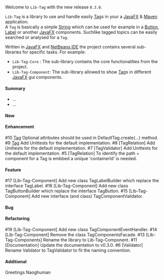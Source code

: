 Welcome to `Lib-Tag` with the new release `0.3.0`.

`Lib-Tag` is a library to use and handle easily [Tag]s in your a [JavaFX] & [Maven] 
application.  
A `Tag` is basically a simple [String] which can be used for example in a [Button], 
[Label] or another [JavaFX] components. Suchlike tagged topics can be easily searched 
or analysed for a `Tag`.

Written in [JavaFX] and [NetBeans IDE] the project contains several sub-libraries 
for specific tasks. For example:
* `Lib-Tag-Core`     : The sub-library contains the core functionalities from the project.
* `Lib-Tag-Component`: The sub-library allowed to show [Tag]s in different [JavaFX] gui components.



#### Summary
* ...
* ...



#### New



#### Enhancement
#10 [Tag] Optional attributes should be used in DefaultTag.create(...) method.
#9  [Tag] Add Unittests for the default implementation.
#8  [TagRelation] Add Unittests for the default implementation.
#7  [TagValidator] Add Unittests for the default implementation.
#5  [TagRelation] To identify the path + component for a Tag is embbed a unique 'containerId' is needed.



#### Feature
#17 [Lib-Tag-Component] Add new class TagLabelBuilder which replace the interface TagLabel.
#16 [Lib-Tag-Component] Add new class TagButtonBuilder which replace the interface TagButton.
#15 [Lib-Tag-Component] Add new interface (and class) TagComponentValidator.



#### Bug



#### Refactoring
#19 [Lib-Tag-Component] Add new class TagComponentEventHandler.
#14 [Lib-Tag-Component] Remove the class TagComponentsFacade.
#13 [Lib-Tag-Components] Rename the library to Lib-Tag-Component.
#11 [Documentation] Update the documentation to v0.3.0.
#6  [Validator] Rename Validator to TagValidator to fit the naming convention.



#### Additional



Greetings
Naoghuman



[//]: # (Issues which will be integrated in this release)



[//]: # (Links)
[Button]:https://docs.oracle.com/javase/8/javafx/api/javafx/scene/control/Button.html
[JavaFX]:http://docs.oracle.com/javase/8/javase-clienttechnologies.htm
[Label]:https://docs.oracle.com/javase/8/javafx/api/javafx/scene/control/Label.html
[Maven]:http://maven.apache.org/
[NetBeans IDE]:https://netbeans.org/
[String]:https://docs.oracle.com/javase/8/docs/api/java/lang/String.html
[Tag]:https://github.com/Naoghuman/lib-tag/blob/master/lib-tag-core/src/main/java/com/github/naoghuman/lib/tag/core/Tag.java
